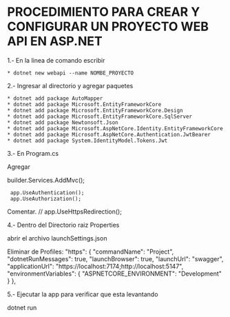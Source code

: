 # PROCEDIMIENTO PARA CREAR Y CONFIGURAR UN PROYECTO WEB API EN ASP.NET

1.-  En la linea de comando escribir

    * dotnet new webapi --name NOMBE_PROYECTO

2.-  Ingresar al directorio y agregar paquetes 

    * dotnet add package AutoMapper
    * dotnet add package Microsoft.EntityFrameworkCore   
    * dotnet add package Microsoft.EntityFrameworkCore.Design
    * dotnet add package Microsoft.EntityFrameworkCore.SqlServer
    * dotnet add package Newtonsoft.Json
    * dotnet add package Microsoft.AspNetCore.Identity.EntityFrameworkCore
    * dotnet add package Microsoft.AspNetCore.Authentication.JwtBearer
    * dotnet add package System.IdentityModel.Tokens.Jwt

3.- En Program.cs

   Agregar

builder.Services.AddMvc();
 




     app.UseAuthentication();
     app.UseAuthorization();

  Comentar.
 // app.UseHttpsRedirection();

4.- Dentro del Directorio raiz Properties
  
  abrir el archivo  launchSettings.json

Eliminar de Profiles:
"https": {
      "commandName": "Project",
      "dotnetRunMessages": true,
      "launchBrowser": true,
      "launchUrl": "swagger",
      "applicationUrl": "https://localhost:7174;http://localhost:5147",
      "environmentVariables": {
        "ASPNETCORE_ENVIRONMENT": "Development"
      }
    },

5.- Ejecutar la app para verificar que esta levantando

  dotnet run

